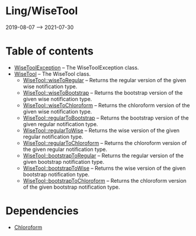 Ling/WiseTool
================
2019-08-07 --> 2021-07-30




Table of contents
===========

- [WiseToolException](https://github.com/lingtalfi/WiseTool/blob/master/doc/api/Ling/WiseTool/Exception/WiseToolException.md) &ndash; The WiseToolException class.
- [WiseTool](https://github.com/lingtalfi/WiseTool/blob/master/doc/api/Ling/WiseTool/WiseTool.md) &ndash; The WiseTool class.
    - [WiseTool::wiseToRegular](https://github.com/lingtalfi/WiseTool/blob/master/doc/api/Ling/WiseTool/WiseTool/wiseToRegular.md) &ndash; Returns the regular version of the given wise notification type.
    - [WiseTool::wiseToBootstrap](https://github.com/lingtalfi/WiseTool/blob/master/doc/api/Ling/WiseTool/WiseTool/wiseToBootstrap.md) &ndash; Returns the bootstrap version of the given wise notification type.
    - [WiseTool::wiseToChloroform](https://github.com/lingtalfi/WiseTool/blob/master/doc/api/Ling/WiseTool/WiseTool/wiseToChloroform.md) &ndash; Returns the chloroform version of the given wise notification type.
    - [WiseTool::regularToBootstrap](https://github.com/lingtalfi/WiseTool/blob/master/doc/api/Ling/WiseTool/WiseTool/regularToBootstrap.md) &ndash; Returns the bootstrap version of the given regular notification type.
    - [WiseTool::regularToWise](https://github.com/lingtalfi/WiseTool/blob/master/doc/api/Ling/WiseTool/WiseTool/regularToWise.md) &ndash; Returns the wise version of the given regular notification type.
    - [WiseTool::regularToChloroform](https://github.com/lingtalfi/WiseTool/blob/master/doc/api/Ling/WiseTool/WiseTool/regularToChloroform.md) &ndash; Returns the chloroform version of the given regular notification type.
    - [WiseTool::bootstrapToRegular](https://github.com/lingtalfi/WiseTool/blob/master/doc/api/Ling/WiseTool/WiseTool/bootstrapToRegular.md) &ndash; Returns the regular version of the given bootstrap notification type.
    - [WiseTool::bootstrapToWise](https://github.com/lingtalfi/WiseTool/blob/master/doc/api/Ling/WiseTool/WiseTool/bootstrapToWise.md) &ndash; Returns the wise version of the given bootstrap notification type.
    - [WiseTool::bootstrapToChloroform](https://github.com/lingtalfi/WiseTool/blob/master/doc/api/Ling/WiseTool/WiseTool/bootstrapToChloroform.md) &ndash; Returns the chloroform version of the given bootstrap notification type.


Dependencies
============
- [Chloroform](https://github.com/lingtalfi/Chloroform)


